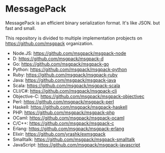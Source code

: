 MessagePack
===========

MessagePack is an efficient binary serialization format. It's like JSON. but fast and small.

This repository is divided to multiple implementation probjects on https://github.com/msgpack organization.

  * Node.JS: https://github.com/msgpack/msgpack-node
  * D: https://github.com/msgpack/msgpack-d
  * Go: https://github.com/msgpack/msgpack-go
  * Python: https://github.com/msgpack/msgpack-python
  * Ruby: https://github.com/msgpack/msgpack-ruby
  * Java: https://github.com/msgpack/msgpack-java
  * Scala: https://github.com/msgpack/msgpack-scala
  * CLI/C#: https://github.com/msgpack/msgpack-cli
  * Objective-C: https://github.com/msgpack/msgpack-objectivec
  * Perl: https://github.com/msgpack/msgpack-perl
  * Haskell: https://github.com/msgpack/msgpack-haskell
  * PHP: https://github.com/msgpack/msgpack-php
  * OCaml: https://github.com/msgpack/msgpack-ocaml
  * C/C++: https://github.com/msgpack/msgpack-c
  * Erlang: https://github.com/msgpack/msgpack-erlang
  * Elixir: https://github.com/yrashk/exmsgpack
  * Smalltalk: https://github.com/msgpack/msgpack-smalltalk
  * JavaScript: https://github.com/msgpack/msgpack-javascript

